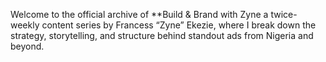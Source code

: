 Welcome to the official archive of **Build & Brand with Zyne
a twice-weekly content series by Francess “Zyne” Ekezie, where I break down the strategy, storytelling, and structure behind standout ads from Nigeria and beyond.
